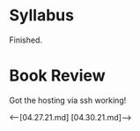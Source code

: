 # Syllabus

Finished.

# Book Review

Got the hosting via ssh working!  

<--[04.27.21.md]
[04.30.21.md]-->
